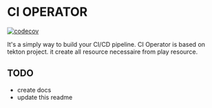 # CI OPERATOR

[![codecov](https://codecov.io/gh/w6d-io/ci-operator/branch/main/graph/badge.svg?token=OYXGUIEDAH)](https://codecov.io/gh/w6d-io/ci-operator)

It's a simply way to build your CI/CD pipeline.
CI Operator is based on tekton project.
it create all resource necessaire from play resource.

## TODO
- create docs
- update this readme
